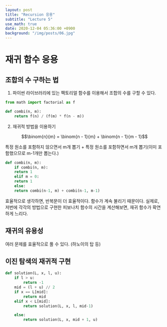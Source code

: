 ```yaml
---
layout: post
title: "Recursion 응용"
subtitle: "Lecture 5"
use_math: true
date: 2020-12-04 05:36:00 +0900
background: "/img/posts/06.jpg"
---
```


# 재귀 함수 응용

## 조합의 수 구하는 법

1. 파이썬 라이브러리에 있는 팩토리얼 함수를 이용해서 조합의 수를 구할 수 있다.

```python
from math import factorial as f

def combi(n, m):
    return f(n) / (f(m) * f(n - m))
```

2. 재귀적 방법을 이용하기

$$\binom{n}{m} = \binom{n - 1}{m} + \binom{n - 1}{m - 1}$$

특정 원소를 포함하지 않으면서 m개 뽑기 + 특정 원소를 포함하면서 m개 뽑기(이미 포함했으므로 m-1개만 뽑는다.)

```python
def combi(n, m):
    if combi(n, m):
    return 1
    elif m = 0:
    return 1
    else:
    return combi(n-1, m) + combi(n-1, m-1)
```

효율적으로 생각하면, 반복문이 더 효율적이다. 함수가 계속 불리기 때문이다.
실제로, 저번에 각각의 방법으로 구현한 피보나치 함수의 시간을 계산해보면, 재귀 함수가 확연하게 느리다.

## 재귀의 유용성

여러 문제를 효율적으로 풀 수 있다. (하노이의 탑 등)

## 이진 탐색의 재귀적 구현

```python
def solution(L, x, l, u):
    if l > u:
        return -1
    mid = (l + u) // 2
    if x == L[mid]:
        return mid
    elif x < L[mid]:
        return solution(L, x, l, mid-1)

    else:
        return solution(L, x, mid + 1, u)
```
